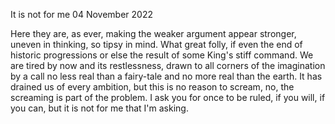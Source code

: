 It is not for me
04 November 2022

Here they are, as ever, making the weaker
argument appear stronger, uneven in thinking,
so tipsy in mind. What great folly, if even
the end of historic progressions or else
the result of some King's stiff command.
We are tired by now and its restlessness,
drawn to all corners of the imagination
by a call no less real than a fairy-tale
and no more real than the earth. It has
drained us of every ambition, but this
is no reason to scream, no, the screaming
is part of the problem. I ask you for once
to be ruled, if you will, if you can,
but it is not for me that I'm asking.